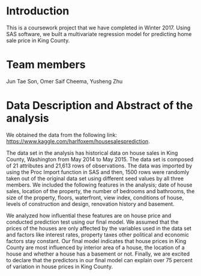 
# Introduction
This is a coursework project that we have completed in Winter 2017. Using SAS software, we built a multivariate regression model for predicting home sale price in King County. 

# Team members
Jun Tae Son, Omer Saif Cheema, Yusheng Zhu 

# Data Description and Abstract of the analysis
We obtained the data from the following link: https://www.kaggle.com/harlfoxem/housesalesprediction. 

The data set in the analysis has historical data on house sales in King County, Washington from May 2014 to May 2015. The data set is composed of 21 attributes and 21,613 rows of observations. The data was imported by using the Proc Import function in SAS and then, 1500 rows were randomly taken out of the original data set using different seed values by all three members. We included the following features in the analysis; date of house sales, location of the property, the number of bedrooms and bathrooms, the size of the property, floors, waterfront, view index, conditions of house, levels of construction and design, renovation history and basement. 

We analyzed how influential these features are on house price and conducted prediction test using our final model. We assumed that the prices of the houses are only affected by the variables used in the data set and factors like interest rates, property taxes other political and economic factors stay constant. Our final model indicates that house prices in King County are most influenced by interior area of a house, the location of a house and whether a house has a basement or not. Finally, we are excited to declare that the predictors in our final model can explain over 75 percent of variation in house prices in King County. 

